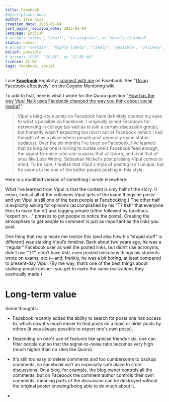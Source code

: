 ```yaml
---
title: Facebook
#description: none
author: Issa Rice
creation_date: 2015-01-04
last_major_revision_date: 2015-01-04
language: English
# accepts "notes", "draft", "in progress", or "mostly finished"
status: notes
# accepts "certain", "highly likely", "likely", "possible", "unlikely", "highly unlikely", "remote", "impossible", "log", "emotional", or "fiction"
belief: possible
# accepts "CC0", "CC-BY", or "CC-BY-SA"
license: CC-BY
tags: facebook, social
---
```


I use **[Facebook](https://www.facebook.com/)** regularly; [connect with me](about-me#social) on Facebook.
See "[Using Facebook effectively](http://info.cognitomentoring.org/wiki/Using_Facebook_effectively)" on the Cognito Mentoring wiki.

To add to that, here is what I wrote for the Quora question "[How has the way Vipul Naik uses Facebook changed the way you think about social media?](https://www.quora.com/How-has-the-way-Vipul-Naik-uses-Facebook-changed-the-way-you-think-about-social-media/answer/Issa-Rice)":

> Vipul's bleg-style posts on Facebook have definitely opened my eyes to what's possible on Facebook. I originally joined Facebook for networking in college (as well as to join a certain discussion group), but honestly wasn't expecting too much out of Facebook (which I had thought of as a place where people post generally inane status updates). Over the six months I've been on Facebook, I've learned that as long as one is willing to curate one's Facebook feed enough, the signal-to-noise ratio can surpass that of Quora, and rival that of sites like Less Wrong. Sebastian Nickel's post praising Vipul comes to mind. To be sure, I realize that Vipul's style of posting isn't unique, but he seems to be one of the better people posting in this style.

Here is a modified version of something I wrote elsewhere:

What I’ve learned from Vipul is that the content is only half of the story.
(I mean, look at all of the criticisms Vipul gets of the inane things he posts—and yet Vipul is still one of the best people at Facebooking.)
The other half is explicitly asking for opinions (accomplished by his “T? \#stl” that everyone likes to make fun of) and tagging people (often followed by facetious “expert on …” phrases to get people to notice the posts).
Creating the atmosphere to get people to comment is just as important as the links you post.

One thing that really made me realize this (and also how his “stupid stuff” is different) was stalking Vipul’s timeline.
Back about two years ago, he was a “regular” Facebook user as well (he posted links, but didn’t use acronyms, didn’t use “T?”, didn’t have \#stl, even posted ridiculous things his students wrote on exams, etc.)—and, frankly, he was a bit boring, at least compared to present-day Vipul.
(By the way, that’s one of the best things about stalking people online—you get to make the same realizations they eventually made.)

# Long-term value

Some thoughts:

- Facebook recently added the ability to search for posts one has access to, which now it's much easier to find posts on a topic or older posts by others (it was always possible to export one's own posts).

- Depending on one's use of features like special friends lists, one can filter people out so that the signal-to-noise ratio becomes very high (much higher than on sites like Quora).

- It's still too easy to delete comments and too cumbersome to backup comments, so Facebook isn't an especially safe place to store discussions.
On a blog, for example, the blog owner controls all the comments, but on Facebook the comment author controls their own comments, meaning parts of the discussion can be destroyed without the original poster knowing/being able to do much about it.

- 
